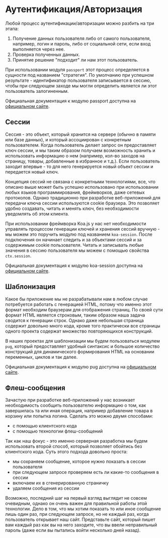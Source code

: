 # Аутентификация/Авторизация

Любой процесс аутентификации/авторизации можно разбить на три этапа:
1. Получение данных пользователя либо от самого пользователя, например, логин и пароль, либо от 
социальной сети, если вход выполняется через нее.
2. Проверка полученных данных. 
3. Принятие решение "подходит" ли нам этот пользователь.

При использовании модуля `passport` этот процесс определяется в сущности под названием "стратегия".
По умолчанию при успешном результате - идентификатор пользователя записывается в сессию, чтобы при
следующем заходе мы могли определить является ли этот пользователь залогиненным.

Официальная документация к модулю passport доступна на 
[официальном сайте](http://www.passportjs.org/).


## Сессии

Сессия - это объект, который хранится на сервере (обычно в памяти или базе данных), и который 
ассоциирован с конкретным пользователем. Когда пользователь делает запрос он предоставляет ключ
сессии, и мы таким образом получаем возможность хранить и использовать информацию о нем (например, 
кол-во заходов на страницу, товары, добавленные в избранное и т.д.). Если пользователь заходит 
впервые - то для него генерируется новый объект сессии и передается новый ключ.


Концепция сессий не связана с конкретными технологиями, все, что описано выше может быть успешно 
использовано при использовании любых языков программирования, фреймворков, даже сетевых протоколов. 
Однако традиционно при разработке веб-приложений для передачи ключа сессии используются cookie 
браузера. Это позволяет удобно создавать, читать и менять ключ, без необходимости уведомлять об этом
клиента.


При использовании фреймворка Koa.js у нас нет необходимости управлять процессом генерации ключей и
хранения сессий вручную - мы можем это поручить модулю под названием `koa-session`. После 
подключения он начинает следить и за объектами сессий и за содержимым cookie пользователя. Читать и
записывать любые значения в сессию пользователя мы можем с помощью свойства `ctx.session`.

Официальная документация к модулю koa-session доступна на 
[официальном сайте](https://github.com/koajs/session).      


## Шаблонизация

Какое бы приложение мы не разрабатывали нам в любом случае потребуется работать с генерацией HTML,
потому что именно этот формат необходим браузерам для отображения страниц. По своей сути формат HTML
является строковым, таким образом наша задача сводится к генерации строк. Однако даже небольшая
страница содержит довольно много кода, кроме того практически все страницы одного проекта содержат
множество повторяющихся конструкций.

В наших проектах для шаблонизации мы будем пользоваться модулем `pug`, который предоставляет удобный
синтаксис и большое количество конструкций для динамического формирования HTML на основании 
переменных, циклов и так далее.

Официальная документация к модулю pug доступна на [официальном сайте](https://pugjs.org).


## Флеш-сообщения

Зачастую при разработке веб-приложений у нас возникает необходимость сообщить пользователю 
информацию о том, как завершилась та или иная операция, например добавление товара в корзину или
попытка логина. Сделать это можно двумя способами:
- с помощью клиентского кода
- с помощью технологии флеш-сообщений


Так как наш фокус - это именно серверная разработка мы будем использовать второй способ, который
позволяет обойтись без клиентского кода. Суть этого подхода довольно проста:
- мы сохраняем сообщение, которое нужно показать в сессии пользователя
- при следующем запросе проверяем есть ли какие-то сообщения в сессии
- включаем их в сгенерированную страничку
- удаляем сообщения из сессии


Возможно, последний шаг на первый взгляд выглядит не совсем очевидным, однако он очень важен для
правильной работы этой технологии. Дело в том, что мы хотим показать то или иное сообщение лишь один
раз, при следующем запросе, но не каждый раз, когда пользователь открывает наш сайт. Представьте
сайт, который пишет вам каждый раз как вы на него заходите, что вы ввели неправильный пароль (даже
если вы пытались войти несколько дней назад).
